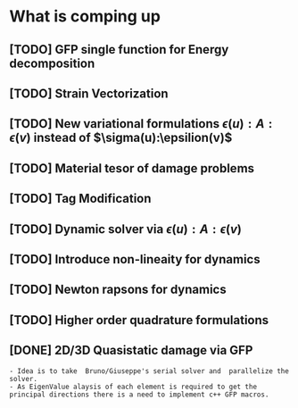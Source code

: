 # What is comping up

## [TODO] GFP single function for Energy decomposition
## [TODO] Strain Vectorization
## [TODO] New variational formulations $\epsilon(u):A:\epsilon(v)$ instead of $\sigma(u):\epsilion(v)$
## [TODO] Material tesor of damage problems
## [TODO] Tag Modification
## [TODO] Dynamic solver via $\epsilon(u):A:\epsilon(v)$
## [TODO] Introduce non-lineaity for dynamics
## [TODO] Newton rapsons for dynamics
## [TODO] Higher order quadrature formulations

## [DONE] 2D/3D Quasistatic damage via GFP 
	- Idea is to take  Bruno/Giuseppe's serial solver and  parallelize the solver.
	- As EigenValue alaysis of each element is required to get the principal directions there is a need to implement c++ GFP macros.

 
